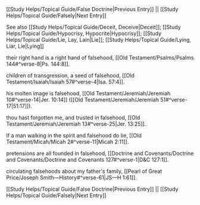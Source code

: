 [[Study Helps/Topical Guide/False Doctrine|Previous Entry]]  ||  [[Study Helps/Topical Guide/Falsely|Next Entry]]

 See also [[Study Helps/Topical Guide/Deceit, Deceive|Deceit]]; [[Study Helps/Topical Guide/Hypocrisy, Hypocrite|Hypocrisy]]; [[Study Helps/Topical Guide/Lie, Lay, Lain|Lie]]; [[Study Helps/Topical Guide/Lying, Liar, Lie|Lying]]

 their right hand is a right hand of falsehood, [[Old Testament/Psalms/Psalms 144#^verse-8|Ps. 144:8]].

 children of transgression, a seed of falsehood, [[Old Testament/Isaiah/Isaiah 57#^verse-4|Isa. 57:4]].

 his molten image is falsehood, [[Old Testament/Jeremiah/Jeremiah 10#^verse-14|Jer. 10:14]] ([[Old Testament/Jeremiah/Jeremiah 51#^verse-17|51:17]]).

 thou hast forgotten me, and trusted in falsehood, [[Old Testament/Jeremiah/Jeremiah 13#^verse-25|Jer. 13:25]].

 If a man walking in the spirit and falsehood do lie, [[Old Testament/Micah/Micah 2#^verse-11|Micah 2:11]].

 pretensions are all founded in falsehood, [[Doctrine and Covenants/Doctrine and Covenants/Doctrine and Covenants 127#^verse-1|D&C 127:1]].

 circulating falsehoods about my father's family, [[Pearl of Great Price/Joseph Smith—History#^verse-61|JS—H 1:61]].

[[Study Helps/Topical Guide/False Doctrine|Previous Entry]]  ||  [[Study Helps/Topical Guide/Falsely|Next Entry]]